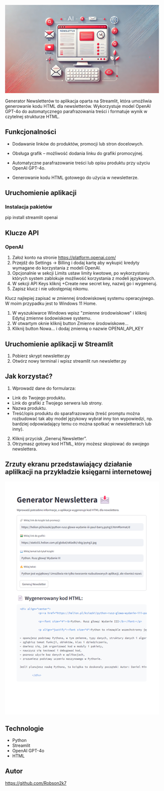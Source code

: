 ![Title Screen](screens/title_screen.webp)

Generator Newsletterów to aplikacja oparta na Streamlit, która umożliwia generowanie kodu HTML dla newsletterów. 
Wykorzystuje model OpenAI GPT-4o do automatycznego parafrazowania treści i formatuje wynik w czytelnej strukturze HTML.

## Funkcjonalności

- Dodawanie linków do produktów, promocji lub stron docelowych.

- Obsługa grafik – możliwość dodania linku do grafiki promocyjnej.

- Automatyczne parafrazowanie treści lub opisu produktu przy użyciu OpenAI GPT-4o.

- Generowanie kodu HTML gotowego do użycia w newsletterze.


## Uruchomienie aplikacji
### Instalacja pakietów

pip install streamlit openai


## Klucze API
### OpenAI

1. Założ konto na stronie https://platform.openai.com/
2. Przejdź do Settings -> Billing i dodaj kartę aby wykupić kredyty wymagane do korzystania z modeli OpenAI.
3. Opcjonalnie w sekcji Limits ustaw limity kwotowe, po wykorzystaniu których system zablokuje możliwość korzystania z modeli językowych.
4. W sekcji API Keys kliknij +Create new secret key, nazwij go i wygeneruj.
5. Zapisz klucz i nie udostępniaj nikomu.

Klucz najlepiej zapisać w zmiennej środowiskowej systemu operacyjnego. W moim przypadku jest to Windows 11 Home.

1. W wyszukiwarce Windows wpisz "zmienne środowiskowe" i kliknij Edytuj zmienne śodowiskowe systemu.
2. W otwartym oknie kliknij button Zmienne środowiskowe...
3. Kliknij button Nowa... i dodaj zmienną o nazwie OPENAI_API_KEY


## Uruchomienie aplikacji w Streamlit

1. Pobierz skrypt newsletter.py
2. Otwórz nowy terminal i wpisz streamlit run newsletter.py


## Jak korzystać?

1. Wprowadź dane do formularza:
- Link do Twojego produktu.
- Link do grafiki z Twojego serwera lub strony.
- Nazwa produktu.
- Treść/opis produktu do sparafrazowania 
(treść promptu można rozbudować tak aby model językowy wybrał inny ton wypowiedzi, np. bardziej odpowiadający temu co można spotkać w newsletterach lub inny).
2. Kliknij przycisk „Generuj Newsletter”.
3. Otrzymasz gotowy kod HTML, który możesz skopiować do swojego newslettera.


## Zrzuty ekranu przedstawiający działanie aplilkacji na przykładzie księgarni internetowej

![Title Screen](screens/newsletter_app.png)


## Technologie

- Python
- Streamlit
- OpenAI GPT-4o
- HTML


## Autor
https://github.com/Robson2k7
